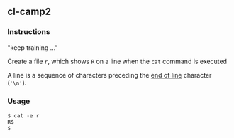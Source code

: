 ## cl-camp2

### Instructions

"keep training ..."

Create a file `r`, which shows `R` on a line when the `cat` command is executed

A line is a sequence of characters preceding the [end of line](https://en.wikipedia.org/wiki/Newline) character (`'\n'`).

### Usage

```console
$ cat -e r
R$
$
```